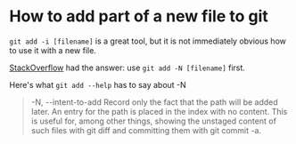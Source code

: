 # How to add part of a new file to git

`git add -i [filename]` is a great tool, but it is not immediately obvious how to use it with a new file.

[StackOverflow][] had the answer: use `git add -N [filename]` first.

[StackOverflow]: http://stackoverflow.com/a/6440500

Here's what `git add --help` has to say about -N

>  -N, --intent-to-add
>       Record only the fact that the path will be added later. An entry for the path is placed in the index with
>       no content. This is useful for, among other things, showing the unstaged content of such files with git
>       diff and committing them with git commit -a.

